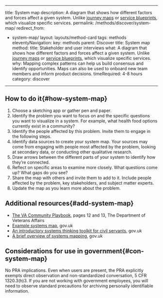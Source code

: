 ---
title: System map
description: A diagram that shows how different factors and forces affect a given system. Unlike [journey maps](https://guides.18f.gov/methods/decide/journey-mapping/) or [service blueprints](https://guides.18f.gov/methods/decide/service-blueprint/), which visualize specific services.
permalink: /methods/discover/system-map/
redirect_from:
  - system-map/
layout: layouts/method-card
tags: methods
eleventyNavigation:
  key: methods
  parent: Discover
  title: System map
method:
  title: Stakeholder and user interviews
  what: A diagram that shows how different factors and forces affect a given system. Unlike [journey maps](https://guides.18f.gov/methods/decide/journey-mapping/) or [service blueprints](https://guides.18f.gov/methods/decide/service-blueprint/), which visualize specific services.
  why: Mapping complex patterns can help us build consensus and identify opportunities. Maps can also be used to onboard new team members and inform product decisions.
  timeRequired: 4-8 hours
  category: discover
  ---

  ## How to do it{#how-system-map}

  1. Choose a sketching app or gather pen and paper.
  2. Identify the problem you want to focus on and the specific questions you want to visualize in a system. For example, what health food options currently exist in a community?
  3. Identify the people affected by this problem. Invite them to engage in the following steps.
  4. Identify data sources to create your system map. Your sources may come from engaging with people most affected by the problem, looking at secondary data, or conducting other qualitative research.
  5. Draw arrows between the different parts of your system to identify how they’re connected.
  6. Reflect on specific areas to examine more closely. What questions come up? What gaps do you see?
  7. Share the map with others and invite them to add to it. Include people affected by the problem, key stakeholders, and subject matter experts.
  8. Update the map as you learn more about the problem.

<section class="method--section method--section--additional-resources" markdown="1">

## Additional resources{#add-system-map}

- [The VA Community Playbook](https://department.va.gov/veterans-experience/wp-content/uploads/sites/2/2022/10/va-community-playbook.pdf), pages 12 and 13, The Department of Veterans Affairs
- [Example systems map](https://www.gov.uk/government/publications/systems-thinking-for-civil-servants/toolkit#iterative-and-cyclical-flow-of-the-toolkit), gov.uk
- [An introductory systems thinking toolkit for civil servants](https://www.gov.uk/government/publications/systems-thinking-for-civil-servants/toolkit#introduction-to-systems-thinking), gov.uk
- [A brief overview of systems mapping](https://mojdigital.blog.gov.uk/2020/06/02/systems-mapping-a-brief-overview-of-what-why-and-how-part-1/), gov.uk

</section>

<section class="method--section method--section--government-considerations" markdown="1" >

## Considerations for use in government{#con-system-map}

No PRA implications. Even when users are present, the PRA explicitly exempts direct observation and non-standardized conversation, 5 CFR 1320.3(h)3.
If you are not working with government employees, you will need to observe standard precautions for archiving personally identifiable information.

</section>
